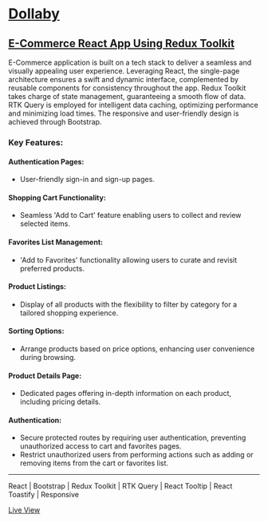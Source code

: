 # <a href="https://ziad-ahmed22.github.io/E-Commerce-React-App/">Dollaby</a>
## <a href="https://ziad-ahmed22.github.io/E-Commerce-React-App/">E-Commerce React App Using Redux Toolkit</a>

E-Commerce application is built on a tech stack to deliver a seamless and visually appealing user experience. Leveraging React, the single-page architecture ensures a swift and dynamic interface, complemented by reusable components for consistency throughout the app. Redux Toolkit takes charge of state management, guaranteeing a smooth flow of data. RTK Query is employed for intelligent data caching, optimizing performance and minimizing load times. The responsive and user-friendly design is achieved through Bootstrap.

### Key Features:
  #### Authentication Pages:
  - User-friendly sign-in and sign-up pages.
  #### Shopping Cart Functionality:
  - Seamless 'Add to Cart' feature enabling users to collect and review selected items.
  #### Favorites List Management:
  - 'Add to Favorites' functionality allowing users to curate and revisit preferred products.
  #### Product Listings:
  - Display of all products with the flexibility to filter by category for a tailored shopping experience.
  #### Sorting Options:
  - Arrange products based on price options, enhancing user convenience during browsing.
  #### Product Details Page:
  - Dedicated pages offering in-depth information on each product, including pricing details.
  #### Authentication:
  - Secure protected routes by requiring user authentication, preventing unauthorized access to cart and favorites pages.
  - Restrict unauthorized users from performing actions such as adding or removing items from the cart or favorites list.

<hr/>

React | Bootstrap | Redux Toolkit | RTK Query | React Tooltip | React Toastify | Responsive

<a href="https://ziad-ahmed22.github.io/E-Commerce-React-App/">Live View</a>

